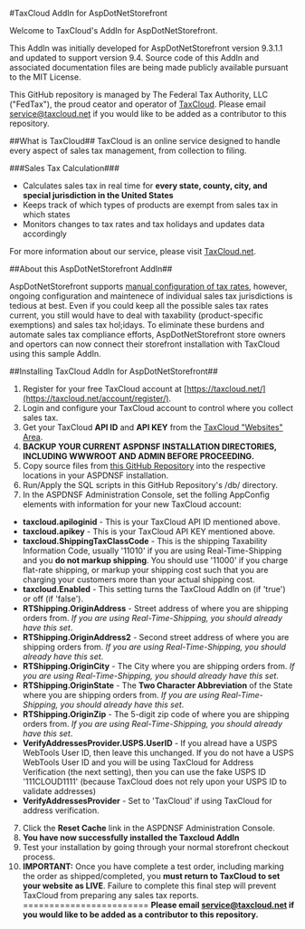 #TaxCloud AddIn for AspDotNetStorefront

Welcome to TaxCloud's AddIn for AspDotNetStorefront.

This AddIn was initially developed for AspDotNetStorefront version 9.3.1.1 and updated to support version 9.4. Source code of this AddIn and associated documentation files are being made publicly available pursuant to the MIT License.

This GitHub repository is managed by The Federal Tax Authority, LLC ("FedTax"), the proud ceator and operator of [TaxCloud](https://taxcloud.net). Please email service@taxcloud.net if you would like to be added as a contributor to this repository.

##What is TaxCloud##
TaxCloud is an online service designed to handle every aspect of sales tax management, from collection to filing.

###Sales Tax Calculation###
* Calculates sales tax in real time for **every state, county, city, and special jurisdiction in the United States**
* Keeps track of which types of products are exempt from sales tax in which states
* Monitors changes to tax rates and tax holidays and updates data accordingly

For more information about our service, please visit [TaxCloud.net](https://taxcloud.net).

##About this AspDotNetStorefront AddIn##

AspDotNetStorefront supports [manual configuration of tax rates](http://manual.aspdotnetstorefront.com/p-972-taxes.aspx), however, ongoing configuration and maintenece of individual sales tax jurisdictions is tedious at best. Even if you could keep all the possible sales tax rates current, you still would have to deal with taxability (product-specific exemptions) and sales tax hol;idays. To eliminate these burdens and automate sales tax compliance efforts, AspDotNetStorefront store owners and opertors can now connect their storefront installation with TaxCloud using this sample AddIn.

##Installing TaxCloud AddIn for AspDotNetStorefront##
1. Register for your free TaxCloud account at [https://taxcloud.net/](https://taxcloud.net/account/register/).
2. Login and configure your TaxCloud account to control where you collect sales tax.
3. Get your TaxCloud **API ID** and **API KEY** from the [TaxCloud "Websites" Area](https://taxcloud.net/account/websites/).
4. **BACKUP YOUR CURRENT ASPDNSF INSTALLATION DIRECTORIES, INCLUDING WWWROOT AND ADMIN BEFORE PROCEEDING.**
5. Copy source files from [this GitHub Repository](https://github.com/taxcloud/AspDotNetStorefront) into the respective locations in your ASPDNSF installation.
6. Run/Apply the SQL scripts in this GitHub Repository's /db/ directory.
6. In the ASPDNSF Administration Console, set the folling AppConfig elements with information for your new TaxCloud account:
  * **taxcloud.apiloginid** - This is your TaxCloud API ID mentioned above.
  * **taxcloud.apikey** - This is your TaxCloud API KEY mentioned above.
  * **taxcloud.ShippingTaxClassCode** - This is the shipping Taxability Information Code, usually '11010' if you are using Real-Time-Shipping and you **do not markup shipping**. You should use '11000' if you charge flat-rate shipping, or markup your shipping cost such that you are charging your customers more than your actual shipping cost.
  * **taxcloud.Enabled** - This setting turns the TaxCloud AddIn on (if 'true') or off (if 'false').
  * **RTShipping.OriginAddress** - Street address of where you are shipping orders from. *If you are using Real-Time-Shipping, you should already have this set*.
  * **RTShipping.OriginAddress2** -  Second street address of where you are shipping orders from. *If you are using Real-Time-Shipping, you should already have this set*.
  * **RTShipping.OriginCity** - The City where you are shipping orders from. *If you are using Real-Time-Shipping, you should already have this set*.
  * **RTShipping.OriginState** - The **Two Character Abbreviation** of the State where you are shipping orders from. *If you are using Real-Time-Shipping, you should already have this set*.
  * **RTShipping.OriginZip** - The 5-digit zip code of where you are shipping orders from. *If you are using Real-Time-Shipping, you should already have this set*.
  * **VerifyAddressesProvider.USPS.UserID** - If you alread have a USPS WebTools User ID, then leave this unchanged. If you do not have a USPS WebTools User ID and you will be using TaxCloud for Address Verification (the next setting), then you can use the fake USPS ID '111CLOUD1111' (because TaxCloud does not rely upon your USPS ID to validate addresses)
  * **VerifyAddressesProvider** - Set to 'TaxCloud' if using TaxCloud for address verification.
7. Click the **Reset Cache** link in the ASPDNSF Administration Console.
8. **You have now successfully installed the Taxcloud AddIn**
9. Test your installation by going through your normal storefront checkout process.
10. **IMPORTANT:** Once you have complete a test order, including marking the order as shipped/completed, you **must return to TaxCloud to set your website as LIVE**. Failure to complete this final step will prevent TaxCloud from preparing any sales tax reports.
========================
**Please email service@taxcloud.net if you would like to be added as a contributor to this repository.**

